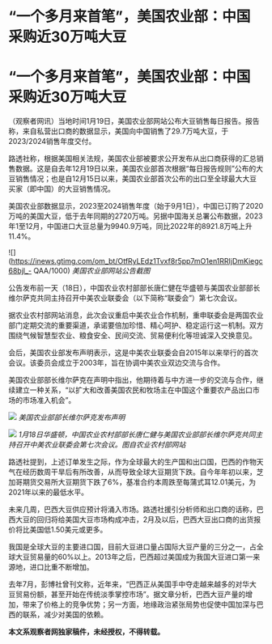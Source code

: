 # “一个多月来首笔”，美国农业部：中国采购近30万吨大豆

# “一个多月来首笔”，美国农业部：中国采购近30万吨大豆

（观察者网讯）当地时间1月19日，美国农业部网站公布大豆销售每日报告。报告称，来自私营出口商的数据显示，美国向中国销售了29.7万吨大豆，于2023/2024销售年度交付。

路透社称，根据美国相关法规，美国农业部被要求公开发布从出口商获得的汇总销售数据。这是自去年12月19日以来，美国农业部首次根据“每日报告规则”公布的大豆销售情况；也是自12月15日以来，美国农业部首次公布的出口至全球最大大豆买家（即中国）的大豆销售情况。

美国农业部数据显示，2023至2024销售年度（始于9月1日），中国已订购了2020万吨的美国大豆，低于去年同期的2720万吨。另据中国海关总署公布数据，2023年1至12月，中国进口大豆总量为9940.9万吨，同比2022年的8921.8万吨上升11.4%。

![](https://inews.gtimg.com/om_bt/OtfRyLEdz1Tvxf8r5pp7mO1en1RRIjDmKiegc68bjl_-
QAA/1000) _美国农业部网站公告截图_

公告发布前一天（18日），中国农业农村部部长唐仁健在华盛顿与美国农业部部长维尔萨克共同主持召开中美农业联委会（以下简称“联委会”）第七次会议。

据农业农村部网站消息，此次会议重启中美农业合作机制，重申联委会是两国农业部门定期交流的重要渠道，承诺要倍加珍惜、精心呵护、稳定运行这一机制。双方围绕气候智慧型农业、粮食安全、民间交流、贸易便利化等坦诚深入交换意见。

会后，美国农业部发布声明表示，这是中美农业联委会自2015年以来举行的首次会议。该委员会成立于2003年，旨在协调中美农业双边交流与合作。

美国农业部部长维尔萨克在声明中指出，他期待着与中方进一步的交流与合作，继续建立一种关系，“以扩大和改善美国农民和牧场主在中国这个重要农产品出口市场的市场准入机会”。

![](https://inews.gtimg.com/om_bt/OJlsrGP4KS76SCH9aRqafDD64AXdVn9DallMzez8YYDCMAA/1000)
_美国农业部部长维尔萨克发布声明_

![](https://inews.gtimg.com/om_bt/OxKvYlJ77sZU3keaY6yu5DYkTI_N1DNrj2UKTH_zTBOPQAA/1000)
_1月18日华盛顿，中国农业农村部部长唐仁健与美国农业部部长维尔萨克共同主持召开中美农业联委会第七次会议。图自农业农村部网站_

路透社提到，上述订单发生之际，作为全球最大的生产国和出口国，巴西的作物天气在经历数周干旱后有所改善，从而导致全球大豆期货下跌。自今年年初以来，芝加哥期货交易所大豆期货下跌了6%，基准合约本周跌至每蒲式耳12.01美元，为2021年以来的最低水平。

未来几周，巴西大豆供应预计将涌入市场。路透社援引分析师和出口商的话称，巴西大豆的回归将给美国大豆市场构成冲击，2月及以后，巴西大豆出口商的出货报价将比美国低1.50美元或更多。

我国是全球大豆的主要进口国，目前大豆进口量占国际大豆产量的三分之一，占全球大豆贸易量的60%以上。2013年之后，巴西超过美国成为我国大豆进口第一来源地，进口比重不断增加。

去年7月，彭博社曾刊文称，近年来，“巴西正从美国手中夺走越来越多的对华大豆贸易份额，甚至开始在传统淡季掌控市场”。据文章分析，巴西大豆产量的增加，带来了价格上的竞争优势；另一方面，地缘政治紧张局势也促使中国加深与巴西的联系，减少对美国的依赖。

**本文系观察者网独家稿件，未经授权，不得转载。**

